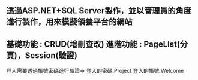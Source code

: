 透過ASP.NET+SQL Server製作，並以管理員的角度進行製作，用來模擬領養平台的網站
----------------------------------------------------------------------
基礎功能 : CRUD(增刪查改) 
進階功能 : PageList(分頁)，Session(驗證)
----------------------------------------------------------------------
登入需要透過帳號密碼進行驗證=>
登入的密碼:Project
登入的帳號:Welcome
